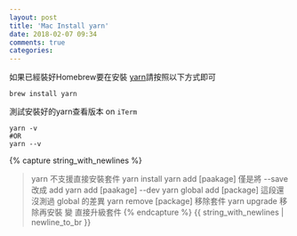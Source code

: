 ```yaml
---
layout: post
title: 'Mac Install yarn'
date: 2018-02-07 09:34
comments: true
categories:
---
```

如果已經裝好Homebrew要在安裝 [yarn](https://yarnpkg.com/lang/en/docs/install/)請按照以下方式即可
```
brew install yarn
```
測試安裝好的yarn查看版本 on `iTerm`
```
yarn -v
#OR
yarn --v
```
{% capture string_with_newlines %}
> yarn 不支援直接安裝套件
> yarn install
> yarn add [paakage] 僅是將 --save 改成 add
> yarn add [paakage] --dev
> yarn global add [package]	這段還沒測過 global 的差異
> yarn remove [package]	 移除套件
> yarn upgrade	移除再安裝 變 直接升級套件
{% endcapture %}
{{ string_with_newlines | newline_to_br }}